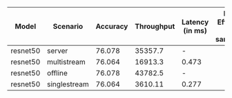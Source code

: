 | Model    | Scenario     |   Accuracy |   Throughput | Latency (in ms)   | Power Efficiency (in samples/J)   | TEST01   | TEST04   |
|----------|--------------|------------|--------------|-------------------|-----------------------------------|----------|----------|
| resnet50 | server       |     76.078 |     35357.7  | -                 |                                   | passed   | passed   |
| resnet50 | multistream  |     76.064 |     16913.3  | 0.473             |                                   | passed   | passed   |
| resnet50 | offline      |     76.078 |     43782.5  | -                 |                                   | passed   | passed   |
| resnet50 | singlestream |     76.064 |      3610.11 | 0.277             |                                   | passed   | passed   |